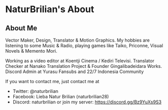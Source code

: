 # NaturBrilian's About
## About Me

Vector Maker, Design, Translator & Motion Graphics.
My hobbies are listening to some Music & Radio, playing games like Taiko, Priconne, Visual Novels & Memento Mori.

Working as a video editor at Koentji Cinema / Kediri Televisi.
Translator Checker at Nanako Translation Project & Founder Gingalibadeidara Works.
Discord Admin at Yurasu Fansubs and 22/7 Indonesia Community

If you want to contact me, just contact me at

- Twitter: @naturbrilian
- Facebook: Lieba Natur Brilian (naturbrilian28)
- Discord: naturbrilian or join my server: https://discord.gg/Bz9YuXs9S3

<!--
**naturbrilian/naturbrilian** is a ✨ _special_ ✨ repository because its `README.md` (this file) appears on your GitHub profile.

Here are some ideas to get you started:

- 🔭 I’m currently working on ...
- 🌱 I’m currently learning ...
- 👯 I’m looking to collaborate on ...
- 🤔 I’m looking for help with ...
- 💬 Ask me about ...
- 📫 How to reach me: ...
- 😄 Pronouns: ...
- ⚡ Fun fact: ...
-->
